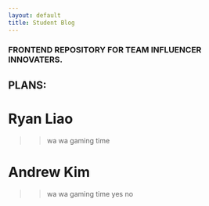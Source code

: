 ```yaml
---
layout: default
title: Student Blog
---
```



### FRONTEND REPOSITORY FOR TEAM INFLUENCER INNOVATERS. 

## PLANS:

# Ryan Liao

>> wa wa gaming time

# Andrew Kim

>> wa wa gaming time
>> yes
>>no



